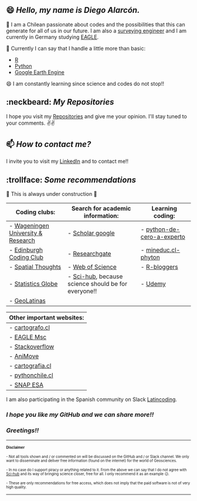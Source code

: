 ## 😄 *Hello, my name is Diego Alarcón.*

🔭 I am a Chilean passionate about codes and the possibilities that this can generate for all of us in our future. I am also a [surveying engineer](http://www.geomensura.usach.cl/) and I am currently in Germany studying [EAGLE](http://eagle-science.org/).

🌱 Currently I can say that I handle a little more than basic:

- [R](https://ourcodingclub.github.io/tutorials/intro-to-r/)
- [Python](https://courses.spatialthoughts.com/python-foundation.html#what-next)
- [Google Earth Engine](https://courses.spatialthoughts.com/end-to-end-gee.html)

😄 I am constantly learning since science and codes do not stop!!

## :neckbeard: *My Repositories*
I hope you visit my [Repositories](https://github.com/diegoalarc?tab=repositories) and give me your opinion. I'll stay tuned to your comments.
:v::v:

## 📫 *How to contact me?*
I invite you to visit my [LinkedIn](https://www.linkedin.com/in/diegoalarc%C3%B3nd%C3%ADaz/) and to contact me!!

## :trollface: *Some recommendations*
:construction: This is always under construction :construction:

| Coding clubs: | Search for academic information: | Learning coding: |
|---|---|---|
| - [Wageningen University & Research](https://geoscripting-wur.github.io/) |- [Scholar google](https://scholar.google.com/) | - [python-de-cero-a-experto](https://council.cl/cursos/python-de-cero-a-experto/) |
| - [Edinburgh Coding Club](https://ourcodingclub.github.io/) | - [Researchgate](https://www.researchgate.net/) | - [mineduc.cl-phyton](https://sitios.mineduc.cl/lenguajesdigitales/phyton.html) |
| - [Spatial Thoughts](https://spatialthoughts.com/) | - [Web of Science](https://login.webofknowledge.com/error/Error?Error=IPError&PathInfo=%2F&RouterURL=https%3A%2F%2Fwww.webofknowledge.com%2F&Domain=.webofknowledge.com&Src=IP&Alias=Wrc=IP&Alias=W) | - [R-bloggers](https://www.r-bloggers.com/) |
| - [Statistics Globe](https://statisticsglobe.com/) | - [Sci-hub](https://sci-hub.se/), because science should be for everyone!! | - [Udemy](https://www.udemy.com/) |
| - [GeoLatinas](https://geolatinas.weebly.com/) | |

| Other important websites: |
|---|
| - [cartografo.cl](https://cartografo.cl/) |
| - [EAGLE Msc](http://eagle-science.org/) |
| - [Stackoverflow](https://stackoverflow.com/) |
| - [AniMove](https://animove.org/) |
| - [cartografia.cl](http://sitio.cartografia.cl/) |
| - [pythonchile.cl](https://pythonchile.cl/) |
| - [SNAP ESA](https://step.esa.int/main/download/snap-download/) |

I am also participating in the Spanish community on Slack [Latincoding](https://join.slack.com/t/latincoding/shared_invite/zt-nnhgkb43-1ccg6DgMnyJU28zMHs~CJw).

### *I hope you like my GitHub and we can share more!!*
### *Greetings!!*

<!--
**diegoalarc/diegoalarc** is a ✨ _special_ ✨ repository because its `README.md` (this file) appears on your GitHub profile.

Here are some ideas to get you started:

- 🔭 I’m currently working on ...
- 🌱 I’m currently learning ...
- 👯 I’m looking to collaborate on ...
- 🤔 I’m looking for help with ...
- 💬 Ask me about ...
- 📫 How to reach me: ...
- 😄 Pronouns: ...
- ⚡ Fun fact: ...
-->
---

<sub><sup>__Disclaimer__<sub> <sup>
 
 <sub><sup> - Not all tools shown and / or commented on will be discussed on the GitHub and / or Slack channel. We only want to disseminate and deliver free information (found on the internet) for the world of Geosciences. <sub><sup>

<sub><sup> - In no case do I support piracy or anything related to it. From the above we can say that I do not agree with [Sci-hub](https://sci-hub.se/) and its way of bringing science closer, free for all. I only recommend it as an example :wink:. <sub><sup>

<sub><sup> - These are only recommendations for free access, which does not imply that the paid software is not of very high quality. <sub><sup>

---
